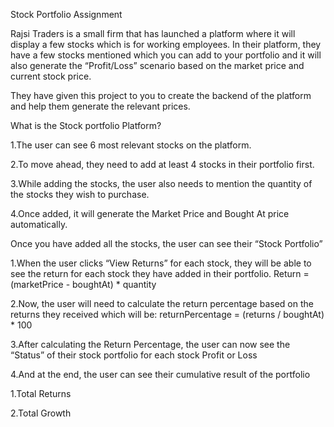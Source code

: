 Stock Portfolio Assignment

Rajsi Traders is a small firm that has launched a platform where it will display a few stocks which is for working employees. In their platform, they have a few stocks mentioned which you can add to your portfolio and it will also generate the “Profit/Loss” scenario based on the market price and current stock price.

They have given this project to you to create the backend of the platform and help them generate the relevant prices.

What is the Stock portfolio Platform?

1.The user can see 6 most relevant stocks on the platform.

2.To move ahead, they need to add at least 4 stocks in their portfolio first.

3.While adding the stocks, the user also needs to mention the quantity of the stocks they wish to purchase.

4.Once added, it will generate the Market Price and Bought At price automatically.

Once you have added all the stocks, the user can see their “Stock Portfolio”

1.When the user clicks “View Returns” for each stock, they will be able to see the return for each stock they have added in their portfolio. Return = (marketPrice - boughtAt) * quantity

2.Now, the user will need to calculate the return percentage based on the returns they received which will be: returnPercentage = (returns / boughtAt) * 100

3.After calculating the Return Percentage, the user can now see the “Status” of their stock portfolio for each stock Profit or Loss

4.And at the end, the user can see their cumulative result of the portfolio

1.Total Returns

2.Total Growth
